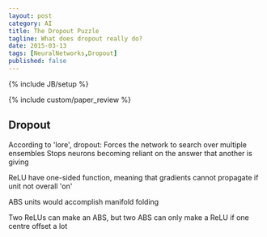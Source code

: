 ```yaml
---
layout: post
category: AI
title: The Dropout Puzzle
tagline: What does dropout really do?
date: 2015-03-13
tags: [NeuralNetworks,Dropout]
published: false
---
```

{% include JB/setup %}

{% include custom/paper_review %}

Dropout
------------


According to 'lore', dropout:
  Forces the network to search over multiple ensembles
  Stops neurons becoming reliant on the answer that another is giving
  

ReLU have one-sided function, meaning that gradients cannot propagate if unit not overall 'on'

ABS units would accomplish manifold folding

Two ReLUs can make an ABS, but two ABS can only make a ReLU if one centre offset a lot

